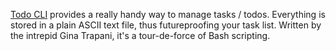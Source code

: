 <div id="wikitext">

<span id="excerpt"></span> [Todo CLI](http://todotxt.com/) provides a
really handy way to manage tasks / todos. Everything is stored in a
plain ASCII text file, thus futureproofing your task list. Written by
the intrepid Gina Trapani, it's a tour-de-force of Bash scripting. <span
id="excerptend"></span>

<div class="vspace">

</div>

</div>
